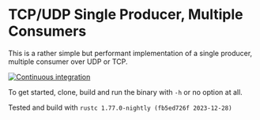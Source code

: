 # TCP/UDP Single Producer, Multiple Consumers

This is a rather simple but performant implementation of a single producer, multiple consumer over UDP or TCP.

[![Continuous integration](https://github.com/scristobal/tcp-broadcast/actions/workflows/ci.yml/badge.svg)](https://github.com/scristobal/tcp-broadcast/actions/workflows/ci.yml)

To get started, clone, build and run the binary with `-h` or no option at all.

Tested and build with `rustc 1.77.0-nightly (fb5ed726f 2023-12-28)`
